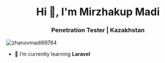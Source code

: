 <h1 align="center">Hi 👋, I'm Mirzhakup Madi</h1>
<h3 align="center">Penetration Tester | Kazakhstan</h3>

<p align="left"> <img src="https://komarev.com/ghpvc/?username=zhanovmadi69764&label=Profile%20views&color=0e75b6&style=flat" alt="zhanovmadi69764" /> </p>

- 🌱 I’m currently learning **Laravel**
